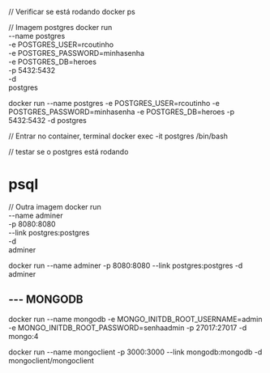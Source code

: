 // Verificar se está rodando
docker ps

// Imagem postgres
docker run \
    --name postgres \
    -e POSTGRES_USER=rcoutinho \
    -e POSTGRES_PASSWORD=minhasenha \
    -e POSTGRES_DB=heroes \
    -p 5432:5432 \
    -d \
    postgres

docker run --name postgres -e POSTGRES_USER=rcoutinho -e POSTGRES_PASSWORD=minhasenha -e POSTGRES_DB=heroes -p 5432:5432  -d postgres

// Entrar no container, terminal
docker exec -it postgres /bin/bash

// testar se o postgres está rodando
# psql

// Outra imagem
docker run \
    --name adminer \
    -p 8080:8080 \
    --link postgres:postgres \
    -d \
    adminer

docker run --name adminer -p 8080:8080 --link postgres:postgres -d adminer

## --- MONGODB
docker run --name mongodb -e MONGO_INITDB_ROOT_USERNAME=admin -e MONGO_INITDB_ROOT_PASSWORD=senhaadmin -p 27017:27017 -d mongo:4

docker run --name mongoclient -p 3000:3000 --link mongodb:mongodb -d mongoclient/mongoclient
